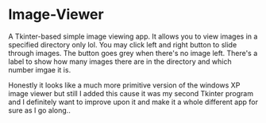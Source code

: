 # Image-Viewer
A Tkinter-based simple image viewing app. 
It allows you to view images in a specified directory only lol. 
You may click left and right button to slide through images. 
The button goes grey when there's no image left.
There's a label to show how many images there are in the directory and which number imgae it is. 

Honestly it looks like a much more primitive version of the windows XP image viewer but still I added this cause it was my second Tkinter program and I definitely want to improve upon it and make it a whole different app for sure as I go along.. 
